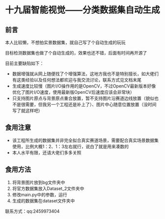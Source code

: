 # 十九届智能视觉——分类数据集自动生成

## 前言

本人比较懒，不想拍实景数据集，就自己写了个自动生成的玩玩

目标检测数据集也做了个自动生成的，效果也还不错，后面有时间再开源了

目前主要缺陷如下：

* 数据增强就从网上随便找了个增强算法，这地方我也不是特别擅长，如大佬们有这类经验以及任何想法都欢迎与我交流讨论，联系方式见文档末尾
* 生成速度比较慢（图片I/O操作用的是OpenCV，不过OpenCV最新版本好像优化了图片I/O速度，使用最新版OpenCV后速度应该会非常块）
* 只支持图片原点与背景原点重合放置，暂不支持图片沿赛道边线放置（貌似也不是很需要，但我另一个工程还是补上了）、图片中心随意位置放置（没时间写了就这样吧）

## 食用注意

* 该工程所生成的数据集并非完全拟合真实赛道场景，需要配合真实场景数据集使用，比例大概1：2、1：3左右就行，说白了就是用来凑数的
* 本人水平有限，还请大佬们多多关照

## 食用方法

1. 将背景图片放到bg文件夹中
2. 将官方数据集放入Dataset_2文件夹中
3. 修改main.py中的参数，运行
4. 生成的数据集在dataset文件夹中

联系方式：qq:2459973404